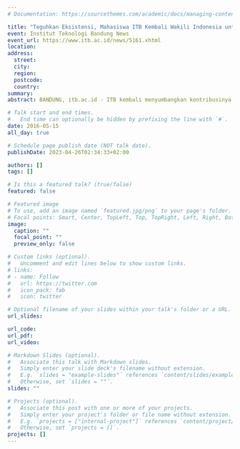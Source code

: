 ```yaml
---
# Documentation: https://sourcethemes.com/academic/docs/managing-content/

title: "Teguhkan Eksistensi, Mahasiswa ITB Kembali Wakili Indonesia untuk CERN"
event: Institut Teknologi Bandung News
event_url: https://www.itb.ac.id/news/5161.xhtml
location:
address:
  street:
  city:
  region:
  postcode:
  country:
summary:
abstract: BANDUNG, itb.ac.id - ITB kembali menyumbangkan kontribusinya bagi dunia akademisi dan riset nuklir internasional. Kali ini, Muhammad Fadhil Ginting (Teknik Elektro 2013) dan I Made Gita Narendra Kumara (Teknik Elektro 2013) yang akan menjalani magang di Conseil Européene pour la Recherche Nucléaire (CERN) atau Organisasi Eropa untuk Riset Nuklir dalam rangkaian acara CERN Summer Student Program (CSSP).

# Talk start and end times.
#   End time can optionally be hidden by prefixing the line with `#`.
date: 2016-05-15
all_day: true

# Schedule page publish date (NOT talk date).
publishDate: 2023-04-26T02:34:33+02:00

authors: []
tags: []

# Is this a featured talk? (true/false)
featured: false

# Featured image
# To use, add an image named `featured.jpg/png` to your page's folder.
# Focal points: Smart, Center, TopLeft, Top, TopRight, Left, Right, BottomLeft, Bottom, BottomRight.
image:
  caption: ""
  focal_point: ""
  preview_only: false

# Custom links (optional).
#   Uncomment and edit lines below to show custom links.
# links:
# - name: Follow
#   url: https://twitter.com
#   icon_pack: fab
#   icon: twitter

# Optional filename of your slides within your talk's folder or a URL.
url_slides:

url_code:
url_pdf:
url_video:

# Markdown Slides (optional).
#   Associate this talk with Markdown slides.
#   Simply enter your slide deck's filename without extension.
#   E.g. `slides = "example-slides"` references `content/slides/example-slides.md`.
#   Otherwise, set `slides = ""`.
slides: ""

# Projects (optional).
#   Associate this post with one or more of your projects.
#   Simply enter your project's folder or file name without extension.
#   E.g. `projects = ["internal-project"]` references `content/project/deep-learning/index.md`.
#   Otherwise, set `projects = []`.
projects: []
---
```

